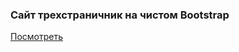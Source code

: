 ### Сайт трехстраничник на чистом Bootstrap
[Посмотреть](https://vanichh.github.io/site-bootstrap/)
